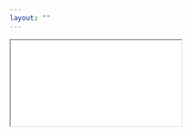 ```yaml
---
layout: ""
---
```


<!DOCTYPE html>
<html>
  <head>
  </head>
  <body>
    <iframe src="{{ secrets.MEET_SCHEDULE_LINK }}" title="Schedule a call with Paul"></iframe>
  </body>
</html>
